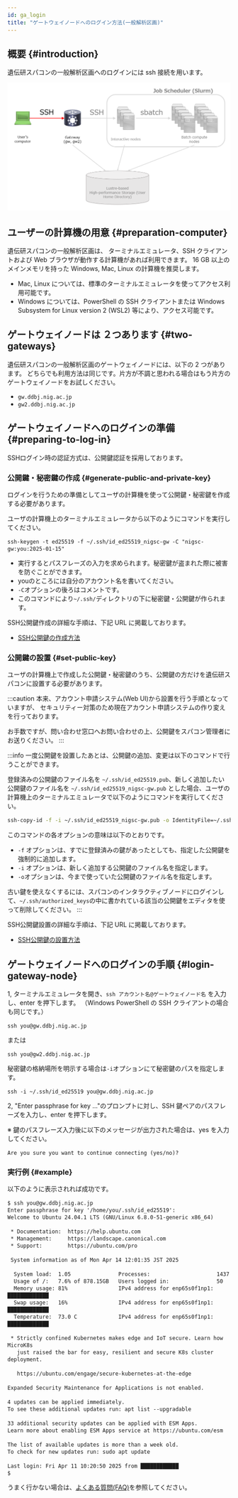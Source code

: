 ```yaml
---
id: ga_login
title: "ゲートウェイノードへのログイン方法(一般解析区画)"
---
```


## 概要 {#introduction}

遺伝研スパコンの一般解析区画へのログインには ssh 接続を用います。

![](GA_division.png)


## ユーザーの計算機の用意 {#preparation-computer}

遺伝研スパコンの一般解析区画は、 ターミナルエミュレータ、SSH クライアントおよび Web ブラウザが動作する計算機があれば利用できます。
16 GB 以上のメインメモリを持った Windows, Mac, Linux の計算機を推奨します。

- Mac, Linux については、標準のターミナルエミュレータを使ってアクセス利用可能です。
- Windows については、PowerShell の SSH クライアントまたは Windows Subsystem for Linux version 2 (WSL2) 等により、アクセス可能です。



## ゲートウェイノードは ２つあります {#two-gateways}

遺伝研スパコンの一般解析区画のゲートウェイノードには、以下の 2 つがあります。
どちらでも利用方法は同じです。片方が不調と思われる場合はもう片方のゲートウェイノードをお試しください。

- `gw.ddbj.nig.ac.jp`
- `gw2.ddbj.nig.ac.jp`


## ゲートウェイノードへのログインの準備 {#preparing-to-log-in}

SSHログイン時の認証方式は、公開鍵認証を採用しております。 

### 公開鍵・秘密鍵の作成 {#generate-public-and-private-key}

ログインを行うための準備としてユーザの計算機を使って公開鍵・秘密鍵を作成する必要があります。

ユーザの計算機上のターミナルエミュレータから以下のようにコマンドを実行してください。

```
ssh-keygen -t ed25519 -f ~/.ssh/id_ed25519_nigsc-gw -C "nigsc-gw:you:2025-01-15"
```

- 実行するとパスフレーズの入力を求められます。秘密鍵が盗まれた際に被害を防ぐことができます。
- youのところには自分のアカウント名を書いてください。
- `-C`オプションの後ろはコメントです。
- このコマンドにより`~/.ssh/`ディレクトリの下に秘密鍵・公開鍵が作られます。


SSH公開鍵作成の詳細な手順は、下記 URL に掲載しております。
- [SSH公開鍵の作成方法](/application/ssh_keys)


### 公開鍵の設置 {#set-public-key}

ユーザの計算機上で作成した公開鍵・秘密鍵のうち、公開鍵の方だけを遺伝研スパコンに設置する必要があります。

:::caution
本来、アカウント申請システム(Web UI)から設置を行う手順となっていますが、
セキュリティー対策のため現在アカウント申請システムの作り変えを行っております。

お手数ですが、問い合わせ窓口へお問い合わせの上、公開鍵をスパコン管理者にお送りください。
:::


:::info
一度公開鍵を設置したあとは、公開鍵の追加、変更は以下のコマンドで行うことができます。

登録済みの公開鍵のファイル名を `~/.ssh/id_ed25519.pub`、新しく追加したい公開鍵のファイル名を `~/.ssh/id_ed25519_nigsc-gw.pub` とした場合、ユーザの計算機上のターミナルエミュレータで以下のようにコマンドを実行してください。

```bash
ssh-copy-id -f -i ~/.ssh/id_ed25519_nigsc-gw.pub -o IdentityFile=~/.ssh/id_ed25519 you@gw.ddbj.nig.ac.jp
```

このコマンドの各オプションの意味は以下のとおりです。

- `-f` オプションは、すでに登録済みの鍵があったとしても、指定した公開鍵を強制的に追加します。
- `-i` オプションは、新しく追加する公開鍵のファイル名を指定します。
- `-o`オプションは、今まで使っていた公開鍵のファイル名を指定します。

古い鍵を使えなくするには、スパコンのインタラクティブノードにログインして、`~/.ssh/authorized_keys`の中に書かれている該当の公開鍵をエディタを使って削除してください。
:::


SSH公開鍵設置の詳細な手順は、下記 URL に掲載しております。
- [SSH公開鍵の設置方法](/application/ssh_copy_id)



## ゲートウェイノードへのログインの手順 {#login-gateway-node}


1, ターミナルエミュレータを開き、`ssh アカウント名@ゲートウェイノード名` を入力し、enter を押下します。
（Windows PowerShell の SSH クライアントの場合も同じです。）

```
ssh you@gw.ddbj.nig.ac.jp
```

または

```
ssh you@gw2.ddbj.nig.ac.jp
```


秘密鍵の格納場所を明示する場合は`-i`オプションにて秘密鍵のパスを指定します。

```
ssh -i ~/.ssh/id_ed25519 you@gw.ddbj.nig.ac.jp
```

2, "Enter passphrase for key ..."のプロンプトに対し、SSH 鍵ペアのパスフレーズを入力し、enter を押下します。

※ 鍵のパスフレーズ入力後に以下のメッセージが出力された場合は、yes を入力してください。
```
Are you sure you want to continue connecting (yes/no)?
```



### 実行例 {#example}

以下のように表示されれば成功です。

```
$ ssh you@gw.ddbj.nig.ac.jp
Enter passphrase for key '/home/you/.ssh/id_ed25519':
Welcome to Ubuntu 24.04.1 LTS (GNU/Linux 6.8.0-51-generic x86_64)

 * Documentation:  https://help.ubuntu.com
 * Management:     https://landscape.canonical.com
 * Support:        https://ubuntu.com/pro

 System information as of Mon Apr 14 12:01:35 JST 2025

  System load:  1.05               Processes:                     1437
  Usage of /:   7.6% of 878.15GB   Users logged in:               50
  Memory usage: 81%                IPv4 address for enp65s0f1np1: █████████████
  Swap usage:   16%                IPv4 address for enp65s0f1np1: █████████████
  Temperature:  73.0 C             IPv4 address for enp65s0f1np1: █████████████

 * Strictly confined Kubernetes makes edge and IoT secure. Learn how MicroK8s
   just raised the bar for easy, resilient and secure K8s cluster deployment.

   https://ubuntu.com/engage/secure-kubernetes-at-the-edge

Expanded Security Maintenance for Applications is not enabled.

4 updates can be applied immediately.
To see these additional updates run: apt list --upgradable

33 additional security updates can be applied with ESM Apps.
Learn more about enabling ESM Apps service at https://ubuntu.com/esm

The list of available updates is more than a week old.
To check for new updates run: sudo apt update

Last login: Fri Apr 11 10:20:50 2025 from ████████████
$

```

うまく行かない場合は、[よくある質問(FAQ)](/guides/FAQ/faq_general_analysis_division/faq_login_general)を参照してください。
